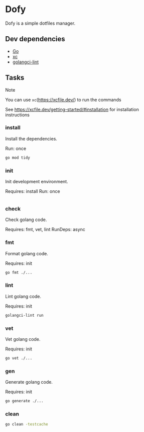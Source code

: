 # Dofy

Dofy is a simple dotfiles manager.

## Dev dependencies

- [Go](https://go.dev//)
- [xc](https://xcfile.dev/)
- [golangci-lint](https://golangci-lint.run/)

## Tasks

> [!NOTE]
> You can use `xc`(<https://xcfile.dev/>) to run the commands
>
> See <https://xcfile.dev/getting-started/#installation> for installation instructions

### install

Install the dependencies.

Run: once

```bash
go mod tidy
```

### init

Init development environment.

Requires: install
Run: once

```bash
```

### check

Check golang code.

Requires: fmt, vet, lint
RunDeps: async

### fmt

Format golang code.

Requires: init

```bash
go fmt ./...
```

### lint

Lint golang code.

Requires: init

```bash
golangci-lint run
```

### vet

Vet golang code.

Requires: init

```bash
go vet ./...
```

### gen

Generate golang code.

Requires: init

```bash
go generate ./...
```

### clean

```bash
go clean -testcache
```
